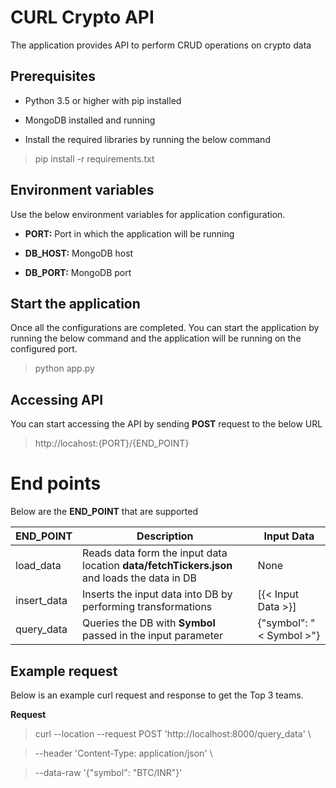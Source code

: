 
# CURL Crypto API

  

The application provides API to perform CRUD operations on crypto data

  
  

## Prerequisites

  

- Python 3.5 or higher with pip installed

- MongoDB installed and running

- Install the required libraries by running the below command

> pip install -r requirements.txt
  

## Environment variables

Use the below environment variables for application configuration.

-  **PORT:** Port in which the application will be running

-  **DB_HOST:** MongoDB host

-  **DB_PORT:** MongoDB port

  

## Start the application

  

Once all the configurations are completed. You can start the application by running the below command and the application will be running on the configured port.

> python app.py

  

## Accessing API

  

You can start accessing the API by sending **POST** request to the below URL

> http://locahost:{PORT}/{END_POINT}
  
  

# End points

Below are the **END_POINT** that are supported

| END_POINT | Description | Input Data |
|--|--|--|
| load_data | Reads data form the input data location **data/fetchTickers.json** and loads the data in DB | None |
| insert_data | Inserts the input data into DB by performing transformations | [{< Input Data >}] |
| query_data | Queries the DB with **Symbol** passed  in the input parameter | {"symbol": "< Symbol >"} |
  

## Example request

Below is an example curl request and response to get the Top 3 teams.

**Request**

> curl --location --request POST 'http://localhost:8000/query_data' \

>--header 'Content-Type: application/json' \

>--data-raw '{"symbol": "BTC/INR"}'